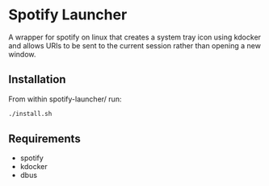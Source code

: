 # Spotify Launcher

A wrapper for spotify on linux that creates a system tray icon using kdocker and allows URIs to be sent to the current session rather than opening a new window.

## Installation

From within spotify-launcher/ run:

```bash
./install.sh
```

## Requirements

- spotify
- kdocker
- dbus
